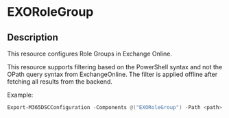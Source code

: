# EXORoleGroup

## Description

This resource configures Role Groups in Exchange Online.

This resource supports filtering based on the PowerShell syntax and not the OPath query syntax from ExchangeOnline. The filter is applied offline after fetching all results from the backend.

Example:

```powershell
Export-M365DSCConfiguration -Components @("EXORoleGroup") -Path <path> -Credential (Get-Credential) -Filters @{ EXORoleGroup = '$_.Capabilities -eq "partner_managed"' }
```
